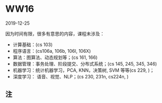# WW16

2019-12-25

因为时间有限，很多有意思的内容，课程未涉及：

- 计算基础：(cs 103)
- 程序语言：(cs106a, 106b, 106l, 106X)
- 算法：图算法、动态规划等；(cs 161, 166)
- 数据管理：事务处理、阶段提交、分布式系统；(cs 145, 245, 345, 346)
- 机器学习：统计机器学习，PCA, KNN，决策树, SVM 等等(cs 229, )；
- 深度学习： 语音、视觉、NLP；(cs 230, 231n,  cs224n,  )

## 注
```以上为斯坦福大学的课号
